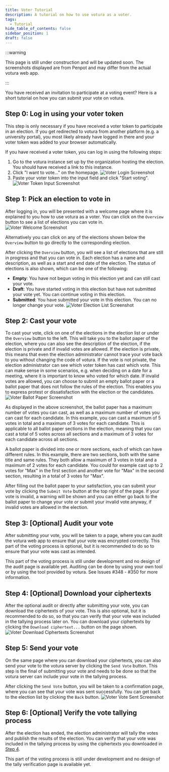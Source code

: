 ```yaml
---
title: Voter Tutorial
description: A tutorial on how to use votura as a voter.
tags:
  - Tutorial
hide_table_of_contents: false
sidebar_position: 1
draft: false
---
```


:::warning

This page is still under construction and will be updated soon.
The screenshots displayed are from Penpot and may differ from the actual votura web app.

:::

You have received an invitation to participate at a voting event?
Here is a short tutorial on how you can submit your vote on votura.

## Step 0: Log in using your voter token

This step is only necessary if you have received a voter token to participate in an election.
If you get redirected to votura from another platform (e.g. a university portal), you most likely already have logged in there and your voter token was added to your browser automatically.

If you have received a voter token, you can log in using the following steps:

1. Go to the votura instance set up by the organization hosting the election. You should have received a link to this instance.
2. Click "I want to vote..." on the homepage.
   ![Voter Login Screenshot](../../../static/img/userGuide/voterTutorial/voterLoginScreen.png)
3. Paste your voter token into the input field and click "Start voting".
   ![Voter Token Input Screenshot](../../../static/img/userGuide/voterTutorial/voterTokenInputScreen.png)

## Step 1: Pick an election to vote in

After logging in, you will be presented with a welcome page where it is explained to you how to use votura as a voter.
You can click on the `Overview` button to see a list of elections you can vote in.
![Voter Welcome Screenshot](../../../static/img/userGuide/voterTutorial/voterWelcomePage.png)

Alternatively you can click on any of the elections shown below the `Overview` button to go directly to the corresponding election.

After clicking the `Overview` button, you will see a list of elections that are still in progress and that you can vote in.
Each election has a name and description, as well as a start and end date of the election.
The status of elections is also shown, which can be one of the following:

- **Empty**: You have not begun voting in this election yet and can still cast your vote.
- **Draft**: You have started voting in this election but have not submitted your vote yet. You can continue voting in this election.
- **Submitted**: You have submitted your vote in this election. You can no longer change your vote.
  ![Voter Election List Screenshot](../../../static/img/userGuide/voterTutorial/voterElectionList.png)

## Step 2: Cast your vote

To cast your vote, click on one of the elections in the election list or under the `Overview` button to the left.
This will take you to the ballot paper of the election, where you can also see the description of the election, if the election is private and if invalid votes are allowed.
If the election is private, this means that even the election administrator cannot trace your vote back to you without changing the code of votura.
If the vote is not private, the election administrator can see which voter token has cast which vote.
This can make sense in some scenarios, e.g. when deciding on a date for a meeting, where it is important to know who voted for which date.
If invalid votes are allowed, you can choose to submit an empty ballot paper or a ballot paper that does not follow the rules of the election.
This enables you to express protest or dissatisfaction with the election or the candidates.
![Voter Ballot Paper Screenshot](../../../static/img/userGuide/voterTutorial/voterBallotPaper.png)

As displayed in the above screenshot, the ballot paper has a maximum number of votes you can cast, as well as a maximum number of votes you can cast for each candidate.
In this example, you can cast a maximum of 5 votes in total and a maximum of 3 votes for each candidate.
This is applicable to all ballot paper sections in the election, meaning that you can cast a total of 5 votes across all sections and a maximum of 3 votes for each candidate across all sections.

A ballot paper is divided into one or more sections, each of which can have different rules.
In this example, there are two sections, both with the same title and same rules.
They both allow a maximum of 3 votes in total and a maximum of 2 votes for each candidate.
You could for example cast up to 2 votes for "Max" in the first section and another vote for "Max" in the second section, resulting in a total of 3 votes for "Max".

After filling out the ballot paper to your satisfaction, you can submit your vote by clicking the `Submit Vote` button at the top right of the page.
If your vote is invalid, a warning will be shown and you can either go back to the ballot paper to change your vote or submit your invalid vote anyway, if invalid votes are allowed in the election.

## Step 3: [Optional] Audit your vote

After submitting your vote, you will be taken to a page, where you can audit the votura web app to ensure that your vote was encrypted correctly.
This part of the voting process is optional, but it is recommended to do so to ensure that your vote was cast as intended.

This part of the voting process is still under development and no design of the audit page is available yet.
Auditing can be done by using your own tool or by using the tool provided by votura.
See Issues #348 - #350 for more information.

## Step 4: [Optional] Download your ciphertexts

After the optional audit or directly after submitting your vote, you can download the ciphertexts of your vote.
This is also optional, but it is recommended to do so, so that you can verify that your vote was included in the tallying process later on.
You can download your ciphertexts by clicking the `Download ciphertext...` button on the page shown.
![Voter Download Ciphertexts Screenshot](../../../static/img/userGuide/voterTutorial/voterDownloadCiphertexts.png)

## Step 5: Send your vote

On the same page where you can download your ciphertexts, you can also send your vote to the votura server by clicking the `Send Vote` button.
This step is the final of submitting your vote and needs to be done so that the votura server can include your vote in the tallying process.

After clicking the `Send Vote` button, you will be taken to a confirmation page, where you can see that your vote was sent successfully.
You can get back to the election list by clicking the `Back` button.
![Voter Vote Sent Screenshot](../../../static/img/userGuide/voterTutorial/voterVoteSent.png)

## Step 6: [Optional] Verify the vote tallying process

After the election has ended, the election administrator will tally the votes and publish the results of the election.
You can verify that your vote was included in the tallying process by using the ciphertexts you downloaded in [Step 4](#step-4-optional-download-your-ciphertexts).

This part of the voting process is still under development and no design of the tally verification page is available yet.
